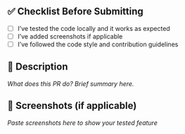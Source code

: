 ## ✅ Checklist Before Submitting

- [ ] I’ve tested the code locally and it works as expected
- [ ] I’ve added screenshots if applicable
- [ ] I’ve followed the code style and contribution guidelines

## 📝 Description

_What does this PR do? Brief summary here._

## 📸 Screenshots (if applicable)

_Paste screenshots here to show your tested feature_
